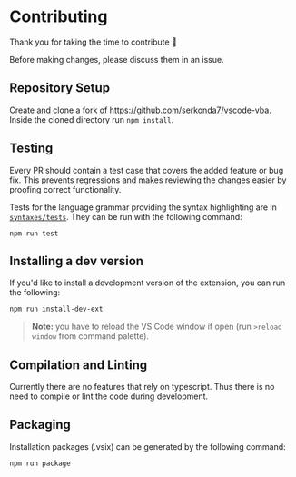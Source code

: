 # Contributing
Thank you for taking the time to contribute :tada:

Before making changes, please discuss them in an issue.

## Repository Setup
Create and clone a fork of https://github.com/serkonda7/vscode-vba.
Inside the cloned directory run `npm install`.

## Testing
Every PR should contain a test case that covers the added feature or bug fix.
This prevents regressions and makes reviewing the changes easier by proofing correct functionality.

Tests for the language grammar providing the syntax highlighting are in [`syntaxes/tests`](syntaxes/tests/).
They can be run with the following command:
```
npm run test
```

## Installing a dev version
If you'd like to install a development version of the extension, you can run the following:
```sh
npm run install-dev-ext
```
> **Note:** you have to reload the VS Code window if open (run `>reload window` from command palette).

## Compilation and Linting
Currently there are no features that rely on typescript.
Thus there is no need to compile or lint the code during development.

## Packaging
Installation packages (.vsix) can be generated by the following command:
```
npm run package
```
